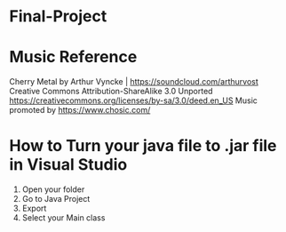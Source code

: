 # Final-Project

# Music Reference
Cherry Metal by Arthur Vyncke | https://soundcloud.com/arthurvost
Creative Commons Attribution-ShareAlike 3.0 Unported
https://creativecommons.org/licenses/by-sa/3.0/deed.en_US
Music promoted by https://www.chosic.com/

# How to Turn your java file to .jar file in Visual Studio
1. Open your folder
2. Go to Java Project
3. Export
4. Select your Main class